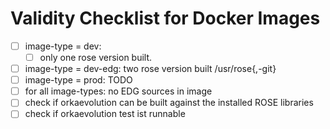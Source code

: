 # Validity Checklist for Docker Images

- [ ] image-type = dev: 
  - [ ] only one rose version built.
- [ ] image-type = dev-edg: two rose version built /usr/rose{,-git}
- [ ] image-type = prod: TODO
- [ ] for all image-types: no EDG sources in image
- [ ] check if orkaevolution can be built against the installed ROSE libraries
- [ ] check if orkaevolution test ist runnable
